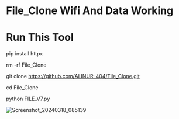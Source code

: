 # File_Clone Wifi And Data Working

# Run This Tool

pip install httpx

rm -rf File_Clone

git clone https://github.com/ALINUR-404/File_Clone.git

cd File_Clone

python FILE_V7.py

![Screenshot_20240318_085139](https://github.com/ALINUR-404/File_Clone/assets/110050329/a05c6361-e274-4327-8a6f-0654a2b16ad6)
